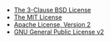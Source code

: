 - [The 3-Clause BSD License](https://opensource.org/licenses/BSD-3-Clause)
- [The MIT License](https://mit-license.org/)
- [Apache License, Version 2](https://www.apache.org/licenses/LICENSE-2.0)
- [GNU General Public License v2](https://www.gnu.org/licenses/gpl-2.0.en.html)
